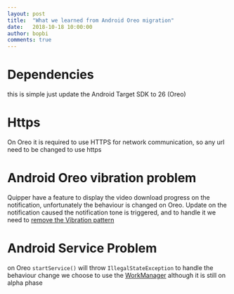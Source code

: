```yaml
---
layout: post
title:  "What we learned from Android Oreo migration"
date:   2018-10-18 10:00:00
author: bopbi
comments: true
---
```



# Dependencies
this is simple just update the Android Target SDK to 26 (Oreo) 

# Https
On Oreo it is required to use HTTPS for network communication, so any url need to be changed to use https 

# Android Oreo vibration problem
Quipper have a feature to display the video download progress on the notification, unfortunately the behaviour is changed on Oreo.
Update on the notification caused the notification tone is triggered, and to handle it we need to [remove the Vibration pattern](https://stackoverflow.com/questions/46402510/notification-vibrate-issue-for-android-8-0/47646166)

# Android Service Problem
on Oreo ```startService()``` will throw ```IllegalStateException``` to handle the behaviour change we choose to use the [WorkManager](https://developer.android.com/topic/libraries/architecture/workmanager/) although it is still on alpha phase